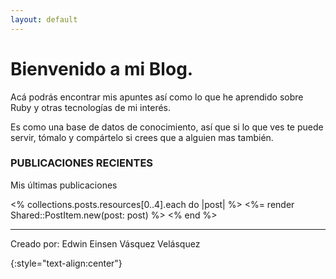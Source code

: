 ```yaml
---
layout: default
---
```


<h1 class="dark:text-white">Bienvenido a mi Blog.</h1>

Acá podrás encontrar mis apuntes así como lo que he aprendido sobre Ruby y otras tecnologías de mi interés.

Es como una base de datos de conocimiento, así que si lo que ves te puede servir, tómalo y compártelo si crees que a alguien mas también.

<h3 class="dark:text-white">PUBLICACIONES RECIENTES</h3>

Mis últimas publicaciones

<div class="mt-10 space-y-10 border-t border-gray-200 pt-10 not-prose dark:text-white">
  <% collections.posts.resources[0..4].each do |post| %>
    <%= render Shared::PostItem.new(post: post) %>
  <% end %>
</div>

----

<div class="dark:text-white">
  <p>Creado por: Edwin Einsen Vásquez Velásquez</p>
</div>
{:style="text-align:center"}
